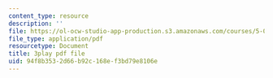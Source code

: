 ```yaml
---
content_type: resource
description: ''
file: https://ol-ocw-studio-app-production.s3.amazonaws.com/courses/5-07sc-biological-chemistry-i-fall-2013/94f8b3532d66b92c168ef3bd79e8106e_wyT7EFJlBak.pdf
file_type: application/pdf
resourcetype: Document
title: 3play pdf file
uid: 94f8b353-2d66-b92c-168e-f3bd79e8106e
---
```

